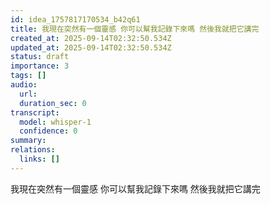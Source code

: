 ```yaml
---
id: idea_1757817170534_b42q61
title: 我現在突然有一個靈感 你可以幫我記錄下來嗎 然後我就把它講完
created_at: 2025-09-14T02:32:50.534Z
updated_at: 2025-09-14T02:32:50.534Z
status: draft
importance: 3
tags: []
audio:
  url: 
  duration_sec: 0
transcript:
  model: whisper-1
  confidence: 0
summary: 
relations:
  links: []
---
```


我現在突然有一個靈感 你可以幫我記錄下來嗎 然後我就把它講完